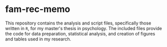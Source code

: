 # fam-rec-memo
This repository contains the analysis and script files, specifically those written in `R`, for my master's thesis in psychology. The included files provide the code for data preparation, statistical analysis, and creation of figures and tables used in my research. 
